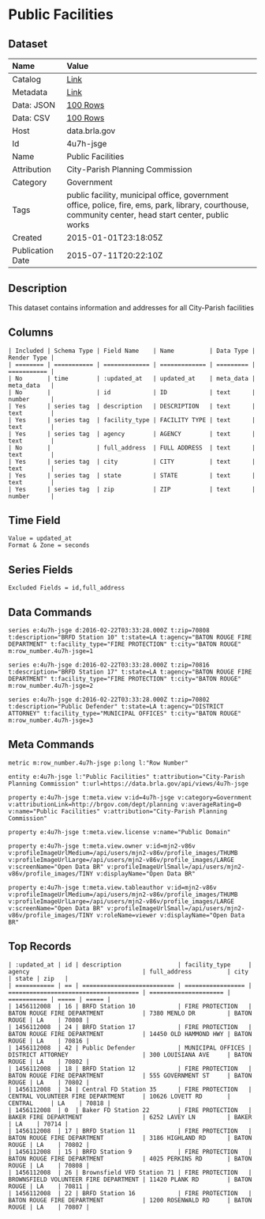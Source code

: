 # Public Facilities

## Dataset

| Name | Value |
| :--- | :---- |
| Catalog | [Link](https://catalog.data.gov/dataset/public-facilities) |
| Metadata | [Link](https://data.brla.gov/api/views/4u7h-jsge) |
| Data: JSON | [100 Rows](https://data.brla.gov/api/views/4u7h-jsge/rows.json?max_rows=100) |
| Data: CSV | [100 Rows](https://data.brla.gov/api/views/4u7h-jsge/rows.csv?max_rows=100) |
| Host | data.brla.gov |
| Id | 4u7h-jsge |
| Name | Public Facilities |
| Attribution | City-Parish Planning Commission |
| Category | Government |
| Tags | public facility, municipal office, government office, police, fire, ems, park, library, courthouse, community center, head start center, public works |
| Created | 2015-01-01T23:18:05Z |
| Publication Date | 2015-07-11T20:22:10Z |

## Description

This dataset contains information and addresses for all City-Parish facilities

## Columns

```ls
| Included | Schema Type | Field Name    | Name          | Data Type | Render Type |
| ======== | =========== | ============= | ============= | ========= | =========== |
| No       | time        | :updated_at   | updated_at    | meta_data | meta_data   |
| No       |             | id            | ID            | text      | number      |
| Yes      | series tag  | description   | DESCRIPTION   | text      | text        |
| Yes      | series tag  | facility_type | FACILITY TYPE | text      | text        |
| Yes      | series tag  | agency        | AGENCY        | text      | text        |
| No       |             | full_address  | FULL ADDRESS  | text      | text        |
| Yes      | series tag  | city          | CITY          | text      | text        |
| Yes      | series tag  | state         | STATE         | text      | text        |
| Yes      | series tag  | zip           | ZIP           | text      | number      |
```

## Time Field

```ls
Value = updated_at
Format & Zone = seconds
```

## Series Fields

```ls
Excluded Fields = id,full_address
```

## Data Commands

```ls
series e:4u7h-jsge d:2016-02-22T03:33:28.000Z t:zip=70808 t:description="BRFD Station 10" t:state=LA t:agency="BATON ROUGE FIRE DEPARTMENT" t:facility_type="FIRE PROTECTION" t:city="BATON ROUGE" m:row_number.4u7h-jsge=1

series e:4u7h-jsge d:2016-02-22T03:33:28.000Z t:zip=70816 t:description="BRFD Station 17" t:state=LA t:agency="BATON ROUGE FIRE DEPARTMENT" t:facility_type="FIRE PROTECTION" t:city="BATON ROUGE" m:row_number.4u7h-jsge=2

series e:4u7h-jsge d:2016-02-22T03:33:28.000Z t:zip=70802 t:description="Public Defender" t:state=LA t:agency="DISTRICT ATTORNEY" t:facility_type="MUNICIPAL OFFICES" t:city="BATON ROUGE" m:row_number.4u7h-jsge=3
```

## Meta Commands

```ls
metric m:row_number.4u7h-jsge p:long l:"Row Number"

entity e:4u7h-jsge l:"Public Facilities" t:attribution="City-Parish Planning Commission" t:url=https://data.brla.gov/api/views/4u7h-jsge

property e:4u7h-jsge t:meta.view v:id=4u7h-jsge v:category=Government v:attributionLink=http://brgov.com/dept/planning v:averageRating=0 v:name="Public Facilities" v:attribution="City-Parish Planning Commission"

property e:4u7h-jsge t:meta.view.license v:name="Public Domain"

property e:4u7h-jsge t:meta.view.owner v:id=mjn2-v86v v:profileImageUrlMedium=/api/users/mjn2-v86v/profile_images/THUMB v:profileImageUrlLarge=/api/users/mjn2-v86v/profile_images/LARGE v:screenName="Open Data BR" v:profileImageUrlSmall=/api/users/mjn2-v86v/profile_images/TINY v:displayName="Open Data BR"

property e:4u7h-jsge t:meta.view.tableauthor v:id=mjn2-v86v v:profileImageUrlMedium=/api/users/mjn2-v86v/profile_images/THUMB v:profileImageUrlLarge=/api/users/mjn2-v86v/profile_images/LARGE v:screenName="Open Data BR" v:profileImageUrlSmall=/api/users/mjn2-v86v/profile_images/TINY v:roleName=viewer v:displayName="Open Data BR"
```

## Top Records

```ls
| :updated_at | id | description                | facility_type     | agency                                | full_address          | city        | state | zip   | 
| =========== | == | ========================== | ================= | ===================================== | ===================== | =========== | ===== | ===== | 
| 1456112008  | 16 | BRFD Station 10            | FIRE PROTECTION   | BATON ROUGE FIRE DEPARTMENT           | 7380 MENLO DR         | BATON ROUGE | LA    | 70808 | 
| 1456112008  | 24 | BRFD Station 17            | FIRE PROTECTION   | BATON ROUGE FIRE DEPARTMENT           | 14450 OLD HAMMOND HWY | BATON ROUGE | LA    | 70816 | 
| 1456112008  | 42 | Public Defender            | MUNICIPAL OFFICES | DISTRICT ATTORNEY                     | 300 LOUISIANA AVE     | BATON ROUGE | LA    | 70802 | 
| 1456112008  | 18 | BRFD Station 12            | FIRE PROTECTION   | BATON ROUGE FIRE DEPARTMENT           | 555 GOVERNMENT ST     | BATON ROUGE | LA    | 70802 | 
| 1456112008  | 34 | Central FD Station 35      | FIRE PROTECTION   | CENTRAL VOLUNTEER FIRE DEPARTMENT     | 10626 LOVETT RD       | CENTRAL     | LA    | 70818 | 
| 1456112008  | 0  | Baker FD Station 22        | FIRE PROTECTION   | BAKER FIRE DEPARTMENT                 | 6252 LAVEY LN         | BAKER       | LA    | 70714 | 
| 1456112008  | 17 | BRFD Station 11            | FIRE PROTECTION   | BATON ROUGE FIRE DEPARTMENT           | 3186 HIGHLAND RD      | BATON ROUGE | LA    | 70802 | 
| 1456112008  | 15 | BRFD Station 9             | FIRE PROTECTION   | BATON ROUGE FIRE DEPARTMENT           | 4025 PERKINS RD       | BATON ROUGE | LA    | 70808 | 
| 1456112008  | 26 | Brownsfield VFD Station 71 | FIRE PROTECTION   | BROWNSFIELD VOLUNTEER FIRE DEPARTMENT | 11420 PLANK RD        | BATON ROUGE | LA    | 70811 | 
| 1456112008  | 22 | BRFD Station 16            | FIRE PROTECTION   | BATON ROUGE FIRE DEPARTMENT           | 1200 ROSENWALD RD     | BATON ROUGE | LA    | 70807 | 
```